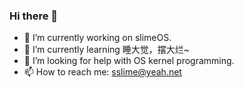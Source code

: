 ### Hi there 👋

- 🔭 I’m currently working on slimeOS.
- 🌱 I’m currently learning 睡大觉，摆大烂~
- 🤔 I’m looking for help with OS kernel programming.
- 📫 How to reach me: sslime@yeah.net
